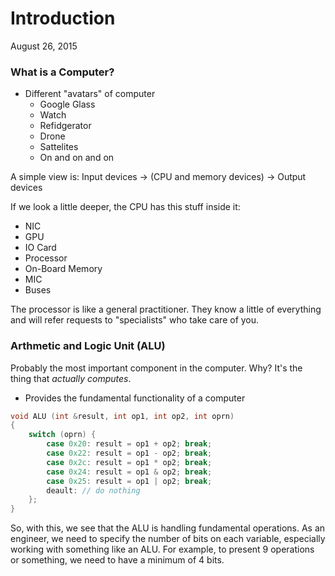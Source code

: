 Introduction
===================
August 26, 2015

### What is a Computer? ###
- Different "avatars" of computer
	- Google Glass
	- Watch
	- Refidgerator
	- Drone
	- Sattelites
	- On and on and on

A simple view is:
Input devices -> (CPU and memory devices) -> Output devices

If we look a little deeper, the CPU has this stuff inside it:
- NIC
- GPU
- IO Card
- Processor
- On-Board Memory
- MIC
- Buses

The processor is like a general practitioner. They know a little of everything and will refer requests to "specialists" who take care of you.

### **A**rthmetic and **L**ogic **U**nit (ALU) ###
Probably the most important component in the computer. Why? It's the thing that _actually computes_.
- Provides the fundamental functionality of a computer
```C
void ALU (int &result, int op1, int op2, int oprn)
{
	switch (oprn) {
		case 0x20: result = op1 + op2; break;
		case 0x22: result = op1 - op2; break;
		case 0x2c: result = op1 * op2; break;
		case 0x24: result = op1 & op2; break;
		case 0x25: result = op1 | op2; break;
		deault: // do nothing
	};
}
```
So, with this, we see that the ALU is handling fundamental operations. As an engineer, we need to specify the number of bits on each variable, especially working with something like an ALU. For example, to present 9 operations or something, we need to have a minimum of 4 bits.
